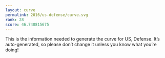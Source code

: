 ```yaml
---
layout: curve
permalink: 2016/us-defense/curve.svg
rank: 28
score: 46.740815675
---
```


This is the information needed to generate the curve for US, Defense. It’s
auto-generated, so please don’t change it unless you know what you’re
doing!
